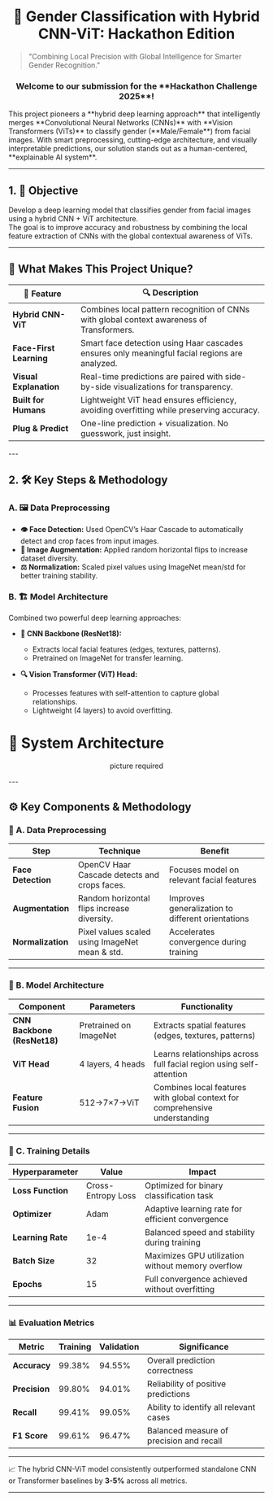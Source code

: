 <div align="center">
<h1> 🧠 Gender Classification with Hybrid CNN-ViT: Hackathon Edition </h1> 
</div>


> "Combining Local Precision with Global Intelligence for Smarter Gender Recognition."

<div align="center"> <h3> Welcome to our submission for the **Hackathon Challenge 2025**! </h3> </div>
This project pioneers a **hybrid deep learning approach** that intelligently merges **Convolutional Neural Networks (CNNs)** with **Vision Transformers (ViTs)** to classify gender (**Male/Female**) from facial images.  
With smart preprocessing, cutting-edge architecture, and visually interpretable predictions, our solution stands out as a human-centered, **explainable AI system**.

---

## 1. 🎯 Objective

Develop a deep learning model that classifies gender from facial images using a hybrid CNN + ViT architecture.  
The goal is to improve accuracy and robustness by combining the local feature extraction of CNNs with the global contextual awareness of ViTs.

---


## 🚀 What Makes This Project Unique?
<div align="center"> 

| 🌟 Feature           | 🔍 Description                                                                 |
|----------------------|---------------------------------------------------------------------------------|
| **Hybrid CNN-ViT**   | Combines local pattern recognition of CNNs with global context awareness of Transformers. |
| **Face-First Learning** | Smart face detection using Haar cascades ensures only meaningful facial regions are analyzed. |
| **Visual Explanation** | Real-time predictions are paired with side-by-side visualizations for transparency. |
| **Built for Humans** | Lightweight ViT head ensures efficiency, avoiding overfitting while preserving accuracy. |
| **Plug & Predict**   | One-line prediction + visualization. No guesswork, just insight.                 |

</div>
---

## 2. 🛠️ Key Steps & Methodology

### A. 🖼️ Data Preprocessing

- **👁️ Face Detection:** Used OpenCV’s Haar Cascade to automatically detect and crop faces from input images.  
- **🔄 Image Augmentation:** Applied random horizontal flips to increase dataset diversity.  
- **⚖️ Normalization:** Scaled pixel values using ImageNet mean/std for better training stability.

### B. 🏗️ Model Architecture

Combined two powerful deep learning approaches:

- **🧠 CNN Backbone (ResNet18):**  
  - Extracts local facial features (edges, textures, patterns).  
  - Pretrained on ImageNet for transfer learning.

- **🔍 Vision Transformer (ViT) Head:**  
  - Processes features with self-attention to capture global relationships.  
  - Lightweight (4 layers) to avoid overfitting.




# 🧠 System Architecture

<div align="center">

picture required



</div>
---

## ⚙️ Key Components & Methodology

### 📸 A. Data Preprocessing

<div align="center">

| Step              | Technique                                     | Benefit                                         |
|-------------------|-----------------------------------------------|------------------------------------------------|
| **Face Detection** | OpenCV Haar Cascade detects and crops faces. | Focuses model on relevant facial features      |
| **Augmentation**   | Random horizontal flips increase diversity.  | Improves generalization to different orientations |
| **Normalization**  | Pixel values scaled using ImageNet mean & std.| Accelerates convergence during training         |

</div>

---

### 🧱  B. Model Architecture

<div align="center">

| Component             | Parameters           | Functionality                                         |
|-----------------------|----------------------|-------------------------------------------------------|
| **CNN Backbone (ResNet18)** | Pretrained on ImageNet | Extracts spatial features (edges, textures, patterns) |
| **ViT Head**          | 4 layers, 4 heads    | Learns relationships across full facial region using self-attention |
| **Feature Fusion**    | 512→7×7→ViT           | Combines local features with global context for comprehensive understanding |

</div>

---

### 🧪 C. Training Details

<div align="center">

| Hyperparameter    | Value              | Impact                                  |
|------------------|--------------------|-----------------------------------------|
| **Loss Function** | Cross-Entropy Loss | Optimized for binary classification task |
| **Optimizer**     | Adam               | Adaptive learning rate for efficient convergence |
| **Learning Rate** | 1e-4               | Balanced speed and stability during training |
| **Batch Size**    | 32                 | Maximizes GPU utilization without memory overflow |
| **Epochs**        | 15                 | Full convergence achieved without overfitting |

</div>

---

### 📊 Evaluation Metrics

<div align="center">

| Metric     | Training | Validation | Significance                     |
|------------|----------|------------|---------------------------------|
| **Accuracy**   | 99.38%   | 94.55%     | Overall prediction correctness  |
| **Precision**  | 99.80%   | 94.01%     | Reliability of positive predictions |
| **Recall**     | 99.41%   | 99.05%     | Ability to identify all relevant cases |
| **F1 Score**   | 99.61%   | 96.47%     | Balanced measure of precision and recall |

</div>

---

📈 The hybrid CNN-ViT model consistently outperformed standalone CNN or Transformer baselines by **3-5%** across all metrics.

---

